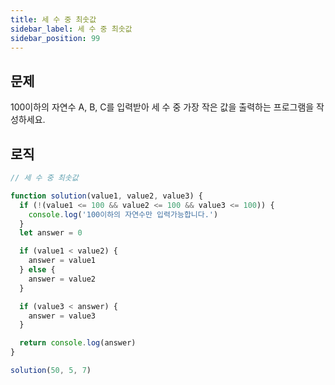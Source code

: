 ```yaml
---
title: 세 수 중 최솟값
sidebar_label: 세 수 중 최솟값
sidebar_position: 99
---
```


## 문제 
100이하의 자연수 A, B, C를 입력받아 세 수 중 가장 작은 값을 출력하는 프로그램을 작성하세요.

## 로직

```js
// 세 수 중 최솟값

function solution(value1, value2, value3) {
  if (!(value1 <= 100 && value2 <= 100 && value3 <= 100)) {
    console.log('100이하의 자연수만 입력가능합니다.')
  }
  let answer = 0

  if (value1 < value2) {
    answer = value1
  } else {
    answer = value2
  }

  if (value3 < answer) {
    answer = value3
  }

  return console.log(answer)
}

solution(50, 5, 7)

```